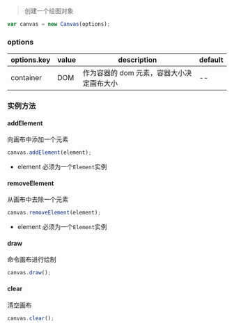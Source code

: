 > 创建一个绘图对象

```js
var canvas = new Canvas(options);
```

### options

| options.key | value | description                               | default |
| ----------- | ----- | ----------------------------------------- | ------- |
| container   | DOM   | 作为容器的 dom 元素，容器大小决定画布大小 | --      |

### 实例方法

#### addElement

向画布中添加一个元素

```js
canvas.addElement(element);
```

- element 必须为一个`Element`实例

#### removeElement

从画布中去除一个元素

```js
canvas.removeElement(element);
```

- element 必须为一个`Element`实例

#### draw

命令画布进行绘制

```js
canvas.draw();
```

#### clear

清空画布

```js
canvas.clear();
```
